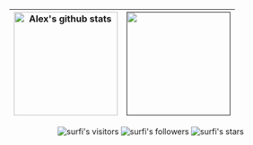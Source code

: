 <!--
### Hi there 👋 I am a student at 21 school (Ecole 42) in Moscow
-->
<!--
**aposipov/aposipov** is a ✨ _special_ ✨ repository because its `README.md` (this file) appears on your GitHub profile.

Here are some ideas to get you started:

- 🔭 I’m currently working on ...
- 🌱 I’m currently learning ...
- 👯 I’m looking to collaborate on ...
- 🤔 I’m looking for help with ...
- 💬 Ask me about ...
- 📫 How to reach me: ...
- 😄 Pronouns: ...
- ⚡ Fun fact: ...
-->
<!--
## 💼 Skills and Tools:  
<img align="left" alt="HTML5" width="30px" src="https://smile-emoji.ru/wp-content/uploads/site-images/discord/3f08359004f21963e7fc5f7c51139433.png" />
<img align="left" alt="CSS" width="22px" src="https://caglarbostanci.com.tr/wp-content/uploads/2017/04/CSS-caglarbostanci-com-tr.png" />
<img align="left" alt="Bootstrap" width="30px" src="https://s3-us-west-1.amazonaws.com/daviduli-main/assets/logos/development/Bootstrap+Badge.png" />  
</br>  
-->

<!--  
##  
- [x] Debian, Ubuntu, Fedora
- [ ] Bash
- [ ] QlickView, PowerBi, TableAu
- [ ] Docker, Docker-compose   
- [ ] Kubernetes
- [ ] VirtualBox, KVM
- [ ] CI/CD
- [ ] API
- [ ] SQL, PostgreSQL
- [ ] Python  

## 📌 Pinned Repositories  
<p align="center">
<a href="https://github.com/aposipov/42cursus">
  <img align="center" src="https://github-readme-stats.vercel.app/api/pin/?username=aposipov&repo=42cursus&theme=buefy" />
</a>
<a href="https://github.com/aposipov/linux-set">
  <img align="center" src="https://github-readme-stats.vercel.app/api/pin/?username=aposipov&repo=linux-set&theme=buefy" />
</a> </p>
-->    
<!--
## &#x1f4c8; GitHub Stats  
old theme = buefy
-->
| <a href="https://github-readme-stats.vercel.app/api?username=aposipov"><img align = "center" src="https://github-readme-stats.vercel.app/api?username=aposipov&show_icons=true&include_all_commits=true&theme=github_dark&hide_border=true" alt="Alex's github stats" style="max-width: 1000%;" height="185" /></a> | <a href=""><img align = "center" src="https://github-readme-stats.vercel.app/api/top-langs/?username=aposipov&layout=compact&theme=dark&hide_border=true" style="max-width: 100%;" height="185" /></a> |
| ------------- | ------------- |  

<p align="center">
<img alt="surfi's visitors" src="https://komarev.com/ghpvc/?username=aposipov&color=blue&style=flat&label=visitors" />
<img alt="surfi's followers" src="https://img.shields.io/github/followers/aposipov?color=blue" />
<img alt="surfi's stars" src="https://img.shields.io/github/stars/aposipov?color=blue" />
</p>  

<!--
---  
<h3 align="center">
	I would be really happy if you star 🌟 my repositories if they were useful to you !
</h3>
-->
